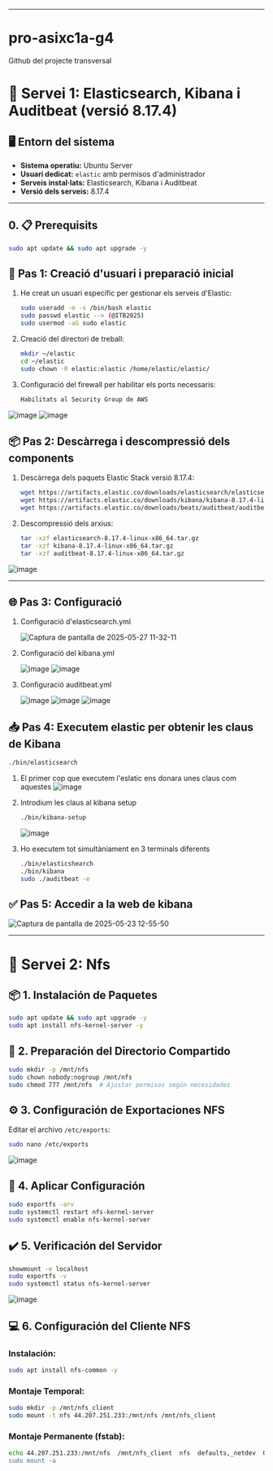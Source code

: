 
---
# pro-asixc1a-g4
Github del projecte transversal

# 📘 Servei 1: Elasticsearch, Kibana i Auditbeat (versió 8.17.4)

## 🖥️ Entorn del sistema

- **Sistema operatiu:** Ubuntu Server
- **Usuari dedicat:** `elastic` amb permisos d'administrador
- **Serveis instal·lats:** Elasticsearch, Kibana i Auditbeat
- **Versió dels serveis:** 8.17.4

---

## 0. 📋 Prerequisits

```bash
sudo apt update && sudo apt upgrade -y
```

## 🌟 Pas 1: Creació d'usuari i preparació inicial

1. He creat un usuari específic per gestionar els serveis d'Elastic:
   ```bash
   sudo useradd -m -s /bin/bash elastic
   sudo passwd elastic --> (@ITB2025)
   sudo usermod -aG sudo elastic
   ```

2. Creació del directori de treball:
   ```bash
   mkdir ~/elastic
   cd ~/elastic
   sudo chown -R elastic:elastic /home/elastic/elastic/
   ```

3. Configuració del firewall per habilitar els ports necessaris:
   ```bash
   Habilitats al Security Group de AWS
   ```
![image](https://github.com/user-attachments/assets/c3934997-ed86-4b1f-a947-f99ae2b5c234)
![image](https://github.com/user-attachments/assets/b3f8a032-a4d1-453e-b427-277ed6161a14)


## 📦 Pas 2: Descàrrega i descompressió dels components

1. Descàrrega dels paquets Elastic Stack versió 8.17.4:
   ```bash
   wget https://artifacts.elastic.co/downloads/elasticsearch/elasticsearch-8.17.4-linux-x86_64.tar.gz
   wget https://artifacts.elastic.co/downloads/kibana/kibana-8.17.4-linux-x86_64.tar.gz
   wget https://artifacts.elastic.co/downloads/beats/auditbeat/auditbeat-8.17.4-linux-x86_64.tar.gz
   ```

2. Descompressió dels arxius:
   ```bash
   tar -xzf elasticsearch-8.17.4-linux-x86_64.tar.gz
   tar -xzf kibana-8.17.4-linux-x86_64.tar.gz
   tar -xzf auditbeat-8.17.4-linux-x86_64.tar.gz
   ```
![image](https://github.com/user-attachments/assets/94bf3486-8d7f-40ad-af6e-ec7d793263a5)

---

## 🌐 Pas 3: Configuració

1. Configuració d'elasticsearch.yml
 
   ![Captura de pantalla de 2025-05-27 11-32-11](https://github.com/user-attachments/assets/49728a22-038b-440d-ba0a-9a9becde6517)




2. Configuració del kibana.yml

    ![image](https://github.com/user-attachments/assets/3fd493f7-36f6-4b14-9c63-64e0a68ec404)
   ![image](https://github.com/user-attachments/assets/5ff4307d-20bb-4855-b5c4-54156da5fbdd)



3. Configuració auditbeat.yml

   ![image](https://github.com/user-attachments/assets/540f4d95-b93e-40b1-8198-d9b3cee6e798)
   ![image](https://github.com/user-attachments/assets/bf99f7d2-678e-46e8-81ce-4b3126c7e962)
   ![image](https://github.com/user-attachments/assets/8911f159-5360-4e99-a539-4095721aea29)


## 📥 Pas 4: Executem elastic per obtenir les claus de Kibana

   ```bash
   ./bin/elasticsearch
   ```

1. El primer cop que executem l'eslatic ens donara unes claus com aquestes
   ![image](https://github.com/user-attachments/assets/5fe713d9-426b-40bd-a8b3-b9db7d3df538)

2. Introdium les claus al kibana setup

   ```bash
   ./bin/kibana-setup
   ```
   ![image](https://github.com/user-attachments/assets/92f97ae6-a237-4345-9c5f-3f60cd0f093a)

3. Ho executem tot simultàniament en 3 terminals diferents

   ```bash
   ./bin/elasticshearch
   ./bin/kibana
   sudo ./auditbeat -e
   ```

## ✅ Pas 5: Accedir a la web de kibana

![Captura de pantalla de 2025-05-23 12-55-50](https://github.com/user-attachments/assets/3b6cea78-2640-4c7a-852d-bc298587ca31)

---


# 📘 Servei 2: Nfs


## 📦 **1. Instalación de Paquetes**
```bash
sudo apt update && sudo apt upgrade -y
sudo apt install nfs-kernel-server -y
```

## 📂 **2. Preparación del Directorio Compartido**
```bash
sudo mkdir -p /mnt/nfs
sudo chown nobody:nogroup /mnt/nfs
sudo chmod 777 /mnt/nfs  # Ajustar permisos según necesidades
```

## ⚙️ **3. Configuración de Exportaciones NFS**
Editar el archivo `/etc/exports`:
```bash
sudo nano /etc/exports
```
![image](https://github.com/user-attachments/assets/0cd1e0d8-81ad-4fb0-a7f8-9a832216c949)


## 🔄 **4. Aplicar Configuración**
```bash
sudo exportfs -arv
sudo systemctl restart nfs-kernel-server
sudo systemctl enable nfs-kernel-server
```

## ✔️ **5. Verificación del Servidor**
```bash
showmount -e localhost
sudo exportfs -v
sudo systemctl status nfs-kernel-server
```
![image](https://github.com/user-attachments/assets/0b30f119-0562-418b-848b-14e3eb62125c)

## 💻 **6. Configuración del Cliente NFS**
### Instalación:
```bash
sudo apt install nfs-common -y
```

### Montaje Temporal:
```bash
sudo mkdir -p /mnt/nfs_client
sudo mount -t nfs 44.207.251.233:/mnt/nfs /mnt/nfs_client 
```

### Montaje Permanente (fstab):
```bash
echo 44.207.251.233:/mnt/nfs  /mnt/nfs_client  nfs  defaults,_netdev  0  0" | sudo tee -a /etc/fstab
sudo mount -a
```


